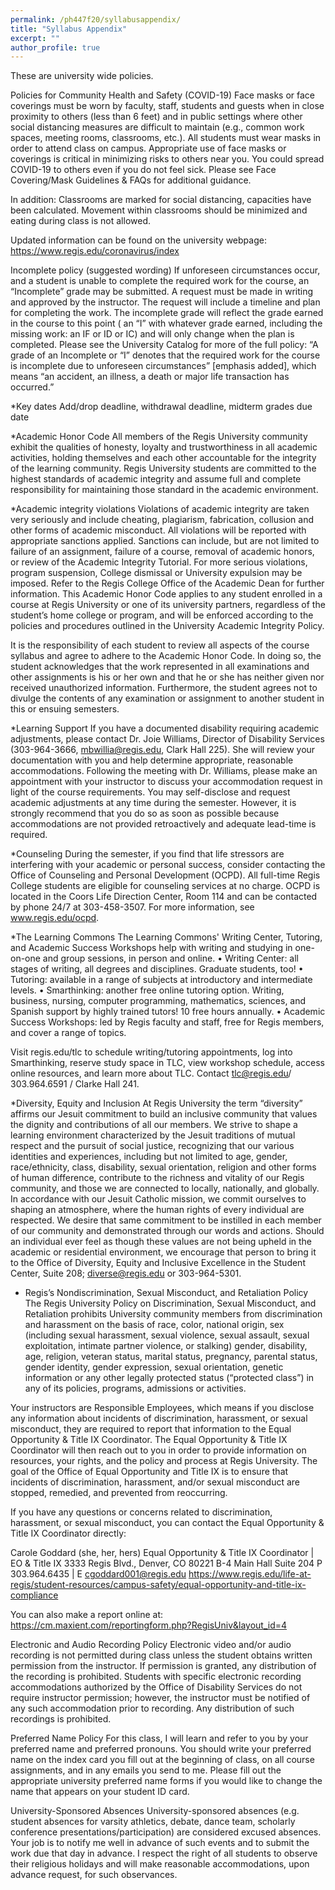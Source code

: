 ```yaml
---
permalink: /ph447f20/syllabusappendix/
title: "Syllabus Appendix"
excerpt: ""
author_profile: true
---
```


These are university wide policies.


Policies for Community Health and Safety (COVID-19)
Face masks or face coverings must be worn by faculty, staff, students and guests when in close proximity to others (less than 6 feet) and in public settings where other social distancing measures are difficult to maintain (e.g., common work spaces, meeting rooms, classrooms, etc.).  All students must wear masks in order to attend class on campus.  Appropriate use of face masks or coverings is critical in minimizing risks to others near you. You could spread COVID-19 to others even if you do not feel sick.  Please see Face Covering/Mask Guidelines & FAQs for additional guidance.

In addition:  Classrooms are marked for social distancing, capacities have been calculated.  Movement within classrooms should be minimized and eating during class is not allowed.

Updated information can be found on the university webpage:  https://www.regis.edu/coronavirus/index

Incomplete policy (suggested wording)
If unforeseen circumstances occur, and a student is unable to complete the required work for the course, an “Incomplete” grade may be submitted.  A request must be made in writing and approved by the instructor.  The request will include a timeline and plan for completing the work.  The incomplete grade will reflect the grade earned in the course to this point ( an “I” with whatever grade earned, including the missing work: an IF or ID or IC) and will only change when the plan is completed.
Please see the University Catalog for more of the full policy: “A grade of an Incomplete or “I” denotes that the required work for the course is incomplete due to unforeseen circumstances” [emphasis added], which means “an accident, an illness, a death or major life transaction has occurred.”


*Key dates
Add/drop deadline, withdrawal deadline, midterm grades due date

*Academic Honor Code
All members of the Regis University community exhibit the qualities of honesty, loyalty and trustworthiness in all academic activities, holding themselves and each other accountable for the integrity of the learning community.  Regis University students are committed to the highest standards of academic integrity and assume full and complete responsibility for maintaining those standard in the academic environment.

*Academic integrity violations
Violations of academic integrity are taken very seriously and include cheating, plagiarism, fabrication, collusion and other forms of academic misconduct.  All violations will be reported with appropriate sanctions applied.  Sanctions can include, but are not limited to failure of an assignment, failure of a course, removal of academic honors, or review of the Academic Integrity Tutorial.  For more serious violations, program suspension, College dismissal or University expulsion may be imposed.  Refer to the Regis College Office of the Academic Dean for further information.  This Academic Honor Code applies to any student enrolled in a course at Regis University or one of its university partners, regardless of the student’s home college or program, and will be enforced according to the policies and procedures outlined in the University Academic Integrity Policy.  

It is the responsibility of each student to review all aspects of the course syllabus and agree to adhere to the Academic Honor Code.  In doing so, the student acknowledges that the work represented in all examinations and other assignments is his or her own and that he or she has neither given nor received unauthorized information.  Furthermore, the student agrees not to divulge the contents of any examination or assignment to another student in this or ensuing semesters.  

*Learning Support
If you have a documented disability requiring academic adjustments, please contact Dr. Joie Williams, Director of Disability Services (303-964-3666, mbwillia@regis.edu, Clark Hall 225).  She will review your documentation with you and help determine appropriate, reasonable accommodations.  Following the meeting with Dr. Williams, please make an appointment with your instructor to discuss your accommodation request in light of the course requirements.  You may self-disclose and request academic adjustments at any time during the semester.  However, it is strongly recommend that you do so as soon as possible because accommodations are not provided retroactively and adequate lead-time is required.

*Counseling
During the semester, if you find that life stressors are interfering with your academic or personal success, consider contacting the Office of Counseling and Personal Development (OCPD). All full-time Regis College students are eligible for counseling services at no charge. OCPD is located in the Coors Life Direction Center, Room 114 and can be contacted by phone 24/7 at 303-458-3507. For more information, see www.regis.edu/ocpd.

*The Learning Commons
The Learning Commons' Writing Center, Tutoring, and Academic Success Workshops help with writing and studying in one-on-one and group sessions, in person and online.
• Writing Center: all stages of writing, all degrees and disciplines. Graduate students, too!
• Tutoring: available in a range of subjects at introductory and intermediate levels.
• Smarthinking: another free online tutoring option. Writing, business, nursing, computer programming, mathematics, sciences, and Spanish support by highly trained tutors! 10 free hours annually.
• Academic Success Workshops: led by Regis faculty and staff, free for Regis members, and cover a range of topics.
 
Visit regis.edu/tlc to schedule writing/tutoring appointments, log into Smarthinking, reserve study space in TLC, view workshop schedule, access online resources, and learn more about TLC.
Contact tlc@regis.edu/ 303.964.6591 / Clarke Hall 241.

*Diversity, Equity and Inclusion
At Regis University the term “diversity” affirms our Jesuit commitment to build an inclusive community that values the dignity and contributions of all our members. We strive to shape a learning environment characterized by the Jesuit traditions of mutual respect and the pursuit of social justice, recognizing that our various identities and experiences, including but not limited to age, gender, race/ethnicity, class, disability, sexual orientation, religion and other forms of human difference, contribute to the richness and vitality of our Regis community, and those we are connected to locally, nationally, and globally. In accordance with our Jesuit Catholic mission, we commit ourselves to shaping an atmosphere, where the human rights of every individual are respected. We desire that same commitment to be instilled in each member of our community and demonstrated through our words and actions. Should an individual ever feel as though these values are not being upheld in the academic or residential environment, we encourage that person to bring it to the Office of Diversity, Equity and Inclusive Excellence in the Student Center, Suite 208; diverse@regis.edu or 303-964-5301.

* Regis’s Nondiscrimination, Sexual Misconduct, and Retaliation Policy
The Regis University Policy on Discrimination, Sexual Misconduct, and Retaliation prohibits University community members from discrimination and harassment on the basis of race, color, national origin, sex (including sexual harassment, sexual violence, sexual assault, sexual exploitation, intimate partner violence, or stalking) gender, disability, age, religion, veteran status, marital status, pregnancy, parental status, gender identity, gender expression, sexual orientation, genetic information or any other legally protected status (“protected class”) in any of its policies, programs, admissions or activities. 

Your instructors are Responsible Employees, which means if you disclose any information about incidents of discrimination, harassment, or sexual misconduct, they are required to report that information to the Equal Opportunity & Title IX Coordinator. The Equal Opportunity & Title IX Coordinator will then reach out to you in order to provide information on resources, your rights, and the policy and process at Regis University. The goal of the Office of Equal Opportunity and Title IX is to ensure that incidents of discrimination, harassment, and/or sexual misconduct are stopped, remedied, and prevented from reoccurring. 

If you have any questions or concerns related to discrimination, harassment, or sexual misconduct, you can contact the Equal Opportunity & Title IX Coordinator directly:

Carole Goddard (she, her, hers)
Equal Opportunity & Title IX Coordinator | EO & Title IX
3333 Regis Blvd., Denver, CO 80221 B-4
Main Hall Suite 204
P 303.964.6435  | E cgoddard001@regis.edu
https://www.regis.edu/life-at-regis/student-resources/campus-safety/equal-opportunity-and-title-ix-compliance

You can also make a report online at:
https://cm.maxient.com/reportingform.php?RegisUniv&layout_id=4


Electronic and Audio Recording Policy
Electronic video and/or audio recording is not permitted during class unless the student obtains written permission from the instructor. If permission is granted, any distribution of the recording is prohibited. Students with specific electronic recording accommodations authorized by the Office of Disability Services do not require instructor permission; however, the instructor must be notified of any such accommodation prior to recording. Any distribution of such recordings is prohibited.

Preferred Name Policy
For this class, I will learn and refer to you by your preferred name and preferred pronouns. You should write your preferred name on the index card you fill out at the beginning of class, on all course assignments, and in any emails you send to me. Please fill out the appropriate university preferred name forms if you would like to change the name that appears on your student ID card.

University-Sponsored Absences
University-sponsored absences (e.g. student absences for varsity athletics, debate, dance team, scholarly conference presentations/participation) are considered excused absences. Your job is to notify me well in advance of such events and to submit the work due that day in advance. I respect the right of all students to observe their religious holidays and will make reasonable accommodations, upon advance request, for such observances.
